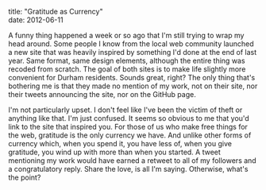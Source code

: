 title: "Gratitude as Currency"  
date: 2012-06-11

A funny thing happened a week or so ago that I'm still trying to wrap my head around. Some people I know from the local web community launched a new site that was heavily inspired by something I'd done at the end of last year. Same format, same design elements, although the entire thing was recoded from scratch. The goal of both sites is to make life slightly more convenient for Durham residents. Sounds great, right? The only thing that's bothering me is that they made no mention of my work, not on their site, nor their tweets announcing the site, nor on the GitHub page.

I'm not particularly upset. I don't feel like I've been the victim of theft or anything like that. I'm just confused. It seems so obvious to me that you'd link to the site that inspired you. For those of us who make free things for the web, gratitude is the only currency we have. And unlike other forms of currency which, when you spend it, you have less of, when you give gratitude, you wind up with more than when you started. A tweet mentioning my work would have earned a retweet to all of my followers and a congratulatory reply. Share the love, is all I'm saying. Otherwise, what's the point?

